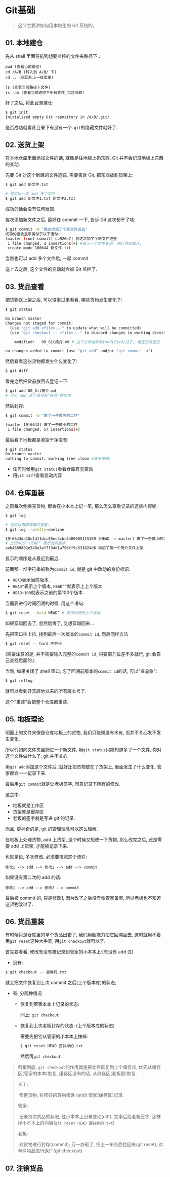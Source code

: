 # Git基础

> 这节主要讲如何用本地化的 Git 系统的。



## 01. 本地建仓

先从 shell 里面导航到想要监控的文件夹路径下：

```
pwd (查看当前路径)
cd /A/B (转入到 A/B/ 下)
cd .. (返回到上一级菜单)

ls (查看当前路径下文件)
ls -ah (查看当前路径下所有文件,包含隐藏)
```

好了之后, 将此目录建仓:

```bash
$ git init
Initialized empty Git repository in /A/B/.git/
```

是否成功就看此目录下有没有一个`.git`的隐藏文件就好了.



## 02. 送货上架

在本地仓库里面添加文件的话, 就像是往地板上扔东西, Git 并不会记录地板上东西的变动.

先要 Git 对这个新建的文件追踪, 需要告诉 Git, 把东西放到货架上:

```bash
$ git add 新文件.txt

# 也可以一次 add 多个文件
$ git add 新文件1.txt 新文件2.txt
```

 成功的话会没有任何反馈.

每次添加新文件之后, 最好在 commit 一下, 告诉 Git 这次都干了啥:

```bash
$ git commit -m "我这次加了个新文件进去"
成功的话会显示类似于以下语句:
[master (root-commit) cb926e7] 我这次加了个新文件进去
 1 file changed, 2 insertions(+) #表示一个文件变动, 两行内容插入.
 create mode 100644 新文件.txt
```

当然也可以 add 多个文件后, 一起 commit

送上去之后, 这个文件的变动就会被 Git 监控了.



## 03. 货品查看

把货物送上架之后, 可以没事过来看看, 哪些货物发生变化了:

```bash
$ git status

On branch master
Changes not staged for commit:
  (use "git add <file>..." to update what will be committed)
  (use "git checkout -- <file>..." to discard changes in working directory)

	modified:   00_Git简介.md # 这个文件被修改(modified)过了, 但还没有提交

no changes added to commit (use "git add" and/or "git commit -a")
```

然后看看这些货物都发生什么变化了:

```bash
$ git diff
```

看完之后把货品放回去登记一下

```bash
$ git add 00_Git简介.md
# 可见 add 这个语句有"挂号"的作用
```

然后封存:

```bash
$ git commit -m "做了一些微笑的工作"

[master 19f6643] 做了一些微小的工作
 1 file changed, 57 insertions(+)
```

最后看下地板都是收拾干净没有:

```bash
$ git status
On branch master
nothing to commit, working tree clean #真干净啊!
```

- 任何时候用`git status`看看仓库有无变动
- 用`git diff`查看变动内容



## 04. 仓库重装

之前每次倒腾完货物, 都会在小本本上记一笔, 那么怎么查看记录的这些内容呢:

```bash
$ git log

# 也可以用精简模式查看:
$ git log --pretty=oneline

19f6643da18e1d11dcc65ec5cbc6489605115169 (HEAD -> master) 做了一些微小的工作
# 上行中的" HEAD" 表示当前版本.
aeb4689802e549e3af7f34d1a796ff9c531624d6 添加了第一个简介文件上架
```

显示的顺序是从最近到最远. 

前面那一堆字符串被称为`commit id`, 就是 git 中改动的身份标识.

- `HEAD`表示当前版本.
- `HEAD^`表示上个版本, `HEAD^^`就表示上上个版本
- `HEAD~100`就表示之前的第100个版本.



当需要进行时间回溯的时候, 用这个语句:

```bash
$ git reset --hard HEAD^ # 表示回溯到上个版本.
```

如果穿越回去了, 忽然后悔了, 又想穿越回来...

先把窗口往上拉, 找到最后一次版本的`commit id`, 然后同样方法

```bash
$ git reset -- hard 序列号
```

(需要注意的是, 并不需要输入完整的`commit id`, 只要前几位差不多就行, git 会自己查找后面的.)

当然, 如果关闭了 shell 窗口, 忘了回溯前版本的`commit id`的话, 可以"查总账":

```bash
$ git reflog
```

 就可以看到开天辟地以来的所有版本号了.

这个"重装"会把整个仓库都重装.



## 05. 地板理论

明面上的文件夹像是仓库地板上的货物, 我们只能知道有木有, 但并不关心发不发生变化.

所以假如向文件夹里扔进一个新文件, 用`git status`只能知道多了一个文件, 你对这个文件做什么了, git 并不关心.

用`git add`添加这个文件后, 就好比把货物放在了货架上, 里面发生了什么变化, 管家都会一一记录下来.

最后用`git commit`就是让老板签字, 同意记录下所有的修改.

这之中:

- 地板就是工作区
- 货架就是缓存区
- 老板的签字就是写进 git 的记录.

而且, 更神奇的是, git 的管理理念可以这么理解.

在地板上处理货物, add 上货架, 这个时候又想改一下货物, 那么改完之后, 还是需要 add 上货架, 才能被记录下来.

也就是说, 多次修改, 必须要按照这个流程:

```
修改1 --> add --> 修改2 --> add --> commit
```

如果没有第二次的 add 的话:

```
修改1 --> add --> 修改2 --> commit
```

最后被 commit 的, 只是修改1, 因为改了之后没有像管家备案, 所以老板也不知道这货物改过了.



## 06. 货品重装

有时候只是仓库里的单个货品出错了, 我们用超能力把它回溯回去, 这时就用不着用`git reset`这种大手笔, 用`git checkout`就可以了.

首先要看看, 修改有没有被记录到管家的小本本上:(有没有 add 过)



- 没有:

```bash
$ git checkout -- 后悔药.txt
```

就会把文件恢复到上次 commit 之后(上个版本库)的状态;



- 有: 分两种情况

  - 恢复到管家本本上记录的状态:

    同上: `git checkout`

  - 恢复到上次老板封存的状态: (上个版本库的状态)

    需要先把它从管家的小本本上抹掉:

    ```bash
    $ git reset HEAD 要抹掉的.txt
    ```

    然后再`git checkout`

> 归根到底, `git checkout`的作用就是把文件恢复到上个储存点, 优先从缓存区(管家的本本)恢复, 缓存区没有的话, 从储存区(老板那)恢复.



>长工:
>
>​	修整货物, 将修好的货物告诉 (add) 管家(缓存区)记录.
>
>管家:
>
>​	记录每次货品的状况, 往小本本上记录变动(diff), 完事后给老板签字; 涂抹掉小本本上的内容(`git reset HEAD 要抹掉的.txt`)
>
>老板:
>
>​	对货物进行封存(commit); 万一办砸了, 把上一车东西拉回来(git reset), 对单件物品进行返厂(git checkout)



## 07. 注销货品



